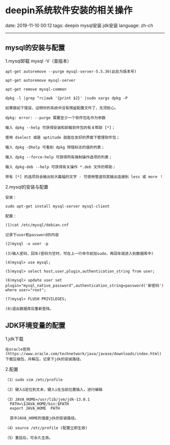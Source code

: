 ﻿# deepin系统软件安装的相关操作
date: 2019-11-10 00:12
tags: deepin mysql安装 jdk安装
language: zh-ch

---

## mysql的安装与配置
1.mysql卸载
    mysql -V（查版本）
    
    apt-get autoremove --purge mysql-server-5.5.36(此处为版本号)
    
    apt-get autoremove mysql-server
    
    apt-get remove mysql-common
    
    dpkg -l |grep ^rc|awk '{print $2}' |sudo xargs dpkg -P
    
    如果报如下错误，证明你的系统中没有残留配置文件了，无须担心。
    
    dpkg: error: --purge 需要至少一个软件包名作为参数
    
    输入 dpkg --help 可获得安装和卸载软件包的有关帮助 [*]；
    
    使用 dselect 或是 aptitude 就能在友好的界面下管理软件包；
    
    输入 dpkg -Dhelp 可看到 dpkg 除错标志的值的列表；
    
    输入 dpkg --force-help 可获得所有强制操作选项的列表；
    
    输入 dpkg-deb --help 可获得有关操作 *.deb 文件的帮助；
    
    带有 [*] 的选项将会输出较大篇幅的文字 - 可使用管道将其输出连接到 less 或 more ！
    
2.mysql的安装与配置

	安装：
	
	sudo apt-get install mysql-server mysql-client
	
	配置：
	
	(1)cat /etc/mysql/debian.cnf
	
	记录下user和password的内容
	
	(2)mysql -u user -p
	
	(3)输入密码，回车(密码为空时，可在上一行命令前加sudo，再回车就进入到数据库中)
	
	(4)mysql> use mysql;
	
	(5)mysql> select host,user,plugin,authentication_string from user; 
	
	(6)mysql> update user set plugin="mysql_native_password",authentication_string=password('新密码') where user="root"; 
	
	(7)mysql> FLUSH PRIVILEGES;
	
	(8)退出数据库后重新登陆。
	

## JDK环境变量的配置

1.jdk下载

    在oracle官网(https://www.oracle.com/technetwork/java/javase/downloads/index.html)下载压缩包，并解压，记录下jdk的安装路径。
    
2.配置

 	（1）sudo vim /etc/profile
	
 	（2）键入G定位到文末，键入i在当前位置插入，进行编辑
	
	（3）JAVA_HOME=/usr/lib/jvm/jdk-13.0.1
	  PATH=\$JAVA_HOME/bin:$PATH
	  export JAVA_HOME  PATH 
		
	  其中JAVA_HOME的值是jdk的安装路径。
		
	（4）source /etc/profile (配置立即生效)
	
	（5）重启后，可永久生效。




